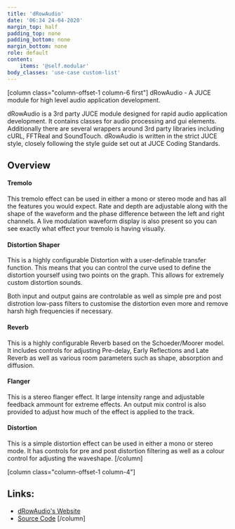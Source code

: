 ```yaml
---
title: 'dRowAudio'
date: '06:34 24-04-2020'
margin_top: half
padding_top: none
padding_bottom: none
margin_bottom: none
role: default
content:
    items: '@self.modular'
body_classes: 'use-case custom-list'
---
```

[column class="column-offset-1 column-6 first"]
dRowAudio - A JUCE module for high level audio application development.

dRowAudio is a 3rd party JUCE module designed for rapid audio application development. It contains classes for audio processing and gui elements. Additionally there are several wrappers around 3rd party libraries including cURL, FFTReal and SoundTouch. dRowAudio is written in the strict JUCE style, closely following the style guide set out at JUCE Coding Standards.

## Overview

#### Tremolo
This tremolo effect can be used in either a mono or stereo mode and has all the features you would expect. Rate and depth are adjustable along with the shape of the waveform and the phase difference between the left and right channels. A live modulation waveform display is also present so you can see exactly what effect your tremolo is having visually.

#### Distortion Shaper
This is a highly configurable Distortion with a user-definable transfer function. This means that you can control the curve used to define the distortion yourself using two points on the graph. This allows for extremely custom distortion sounds.

Both input and output gains are controlable as well as simple pre and post distrotion low-pass filters to customise the distortion even more and remove harsh high frequencies if necessary.

#### Reverb
This is a highly configurable Reverb based on the Schoeder/Moorer model. It includes controls for adjusting Pre-delay, Early Reflections and Late Reverb as well as various room parameters such as shape, absorption and diffusion.

#### Flanger
This is a stereo flanger effect. It large intensity range and adjustable feedback ammount for extreme effects. An output mix control is also provided to adjust how much of the effect is applied to the track.

#### Distortion
This is a simple distortion effect can be used in either a mono or stereo mode. It has controls for pre and post distortion filtering as well as a colour control for adjusting the waveshape.
[/column]

[column class="column-offset-1 column-4"]
## Links:
+ [dRowAudio's Website](http://www.drowaudio.co.uk/products.php)
+ [Source Code](https://github.com/drowaudio/drowaudio)
[/column]

